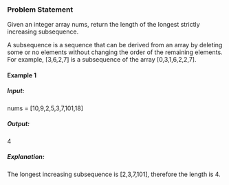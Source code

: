 ### Problem Statement

Given an integer array nums, return the length of the longest strictly increasing subsequence.

A subsequence is a sequence that can be derived from an array by deleting some or no elements without changing the order of the remaining elements. For example, [3,6,2,7] is a subsequence of the array [0,3,1,6,2,2,7].

#### Example 1

##### Input:
nums = [10,9,2,5,3,7,101,18]
##### Output: 
4
##### Explanation: 
The longest increasing subsequence is [2,3,7,101], therefore the length is 4.